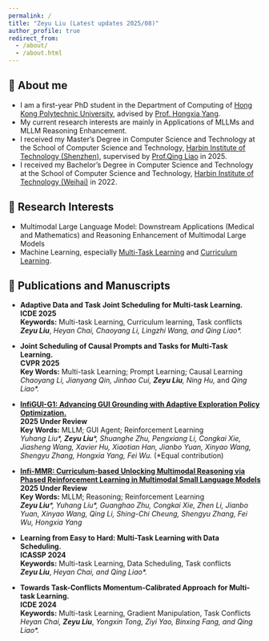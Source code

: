 ```yaml
---
permalink: /
title: "Zeyu Liu (Latest updates 2025/08)"
author_profile: true
redirect_from: 
  - /about/
  - /about.html
---
```


## 🤗 About me
- I am a first-year PhD student in the Department of Computing of [Hong Kong Polytechnic University](https://www.polyu.edu.hk/), advised by [Prof. Hongxia Yang](https://www4.comp.polyu.edu.hk/~hongxyang/).
- My current research interests are mainly in Applications of MLLMs and MLLM Reasoning Enhancement.
- I received my Master’s Degree in Computer Science and Technology at the School of Computer Science and Technology, [Harbin Institute of Technology (Shenzhen)](https://www.hitsz.edu.cn/index.html), supervised by [Prof.Qing Liao](http://liaoqing.hitsz.edu.cn/) in 2025.
- I received my Bachelor’s Degree in Computer Science and Technology at the School of Computer Science and Technology, [Harbin Institute of Technology (Weihai)](https://www.hitsz.edu.cn/index.html) in 2022.

## 🤯 Research Interests
- Multimodal Large Language Model: Downstream Applications (Medical and Mathematics) and Reasoning Enhancement of Multimodal Large Models
- Machine Learning, especially [Multi-Task Learning](https://ieeexplore.ieee.org/document/9392366) and [Curriculum Learning](https://ieeexplore.ieee.org/document/9392296). 


## 📝 Publications and Manuscripts
- **Adaptive Data and Task Joint Scheduling for Multi-task Learning.** \
  **ICDE 2025** \
  **Keywords:** Multi-task Learning, Curriculum learning, Task conflicts \
  ***Zeyu Liu***, _Heyan Chai, Chaoyang Li, Lingzhi Wang, and Qing Liao*._ 

- **Joint Scheduling of Causal Prompts and Tasks for Multi-Task Learning.** \
  **CVPR 2025** \
  **Key Words:** Multi-task Learning; Prompt Learning; Causal Learning \
  _Chaoyang Li,_ _Jianyang Qin,_ _Jinhao Cui,_ _**Zeyu Liu**,_ _Ning Hu,_ and _Qing Liao*._ 

- **[InfiGUI-G1: Advancing GUI Grounding with Adaptive Exploration Policy Optimization.](https://arxiv.org/abs/2508.05731)** \
  **2025 Under Review** \
  **Key Words:** MLLM; GUI Agent; Reinforcement Learning \
  _Yuhang Liu*, **Zeyu Liu***, Shuanghe Zhu, Pengxiang Li, Congkai Xie, Jiasheng Wang, Xavier Hu, Xiaotian Han, Jianbo Yuan, Xinyao Wang, Shengyu Zhang, Hongxia Yang, Fei Wu._ (*Equal contribution)

- **[Infi-MMR: Curriculum-based Unlocking Multimodal Reasoning via Phased Reinforcement Learning in Multimodal Small Language Models](https://arxiv.org/abs/2505.23091)** \
  **2025 Under Review** \
  **Key Words:** MLLM; Reasoning; Reinforcement Learning \
  _**Zeyu Liu***, Yuhang Liu*, Guanghao Zhu, Congkai Xie, Zhen Li, Jianbo Yuan, Xinyao Wang, Qing Li, Shing-Chi Cheung, Shengyu Zhang, Fei Wu, Hongxia Yang_

- **Learning from Easy to Hard: Multi-Task Learning with Data Scheduling.** \
  **ICASSP 2024** \
   **Keywords:** Multi-task Learning, Data Scheduling, Task conflicts \
   ***Zeyu Liu***, _Heyan Chai, and Qing Liao*._ 
   
- **Towards Task-Conflicts Momentum-Calibrated Approach for Multi-task Learning.** \
  **ICDE 2024**\
   **Keywords:** Multi-task Learning, Gradient Manipulation, Task Conflicts \
   _Heyan Chai,_ ***Zeyu Liu***, _Yongxin Tong, Ziyi Yao, Binxing Fang, and Qing Liao*._ 
   

  
 


<!--
 Most recent publications on [Google Scholar](https://scholar.google.com/citations?user=wt2iQjYAAAAJ). \

This is the front page of a website that is powered by the [Academic Pages template](https://github.com/academicpages/academicpages.github.io) and hosted on GitHub pages. [GitHub pages](https://pages.github.com) is a free service in which websites are built and hosted from code and data stored in a GitHub repository, automatically updating when a new commit is made to the respository. This template was forked from the [Minimal Mistakes Jekyll Theme](https://mmistakes.github.io/minimal-mistakes/) created by Michael Rose, and then extended to support the kinds of content that academics have: publications, talks, teaching, a portfolio, blog posts, and a dynamically-generated CV. You can fork [this repository](https://github.com/academicpages/academicpages.github.io) right now, modify the configuration and markdown files, add your own PDFs and other content, and have your own site for free, with no ads! An older version of this template powers my own personal website at [stuartgeiger.com](http://stuartgeiger.com), which uses [this Github repository](https://github.com/staeiou/staeiou.github.io).

A data-driven personal website
======
Like many other Jekyll-based GitHub Pages templates, Academic Pages makes you separate the website's content from its form. The content & metadata of your website are in structured markdown files, while various other files constitute the theme, specifying how to transform that content & metadata into HTML pages. You keep these various markdown (.md), YAML (.yml), HTML, and CSS files in a public GitHub repository. Each time you commit and push an update to the repository, the [GitHub pages](https://pages.github.com/) service creates static HTML pages based on these files, which are hosted on GitHub's servers free of charge.

Many of the features of dynamic content management systems (like Wordpress) can be achieved in this fashion, using a fraction of the computational resources and with far less vulnerability to hacking and DDoSing. You can also modify the theme to your heart's content without touching the content of your site. If you get to a point where you've broken something in Jekyll/HTML/CSS beyond repair, your markdown files describing your talks, publications, etc. are safe. You can rollback the changes or even delete the repository and start over -- just be sure to save the markdown files! Finally, you can also write scripts that process the structured data on the site, such as [this one](https://github.com/academicpages/academicpages.github.io/blob/master/talkmap.ipynb) that analyzes metadata in pages about talks to display [a map of every location you've given a talk](https://academicpages.github.io/talkmap.html).

Getting started
======
1. Register a GitHub account if you don't have one and confirm your e-mail (required!)
1. Fork [this repository](https://github.com/academicpages/academicpages.github.io) by clicking the "fork" button in the top right. 
1. Go to the repository's settings (rightmost item in the tabs that start with "Code", should be below "Unwatch"). Rename the repository "[your GitHub username].github.io", which will also be your website's URL.
1. Set site-wide configuration and create content & metadata (see below -- also see [this set of diffs](http://archive.is/3TPas) showing what files were changed to set up [an example site](https://getorg-testacct.github.io) for a user with the username "getorg-testacct")
1. Upload any files (like PDFs, .zip files, etc.) to the files/ directory. They will appear at https://[your GitHub username].github.io/files/example.pdf.  
1. Check status by going to the repository settings, in the "GitHub pages" section

Site-wide configuration
------
The main configuration file for the site is in the base directory in [_config.yml](https://github.com/academicpages/academicpages.github.io/blob/master/_config.yml), which defines the content in the sidebars and other site-wide features. You will need to replace the default variables with ones about yourself and your site's github repository. The configuration file for the top menu is in [_data/navigation.yml](https://github.com/academicpages/academicpages.github.io/blob/master/_data/navigation.yml). For example, if you don't have a portfolio or blog posts, you can remove those items from that navigation.yml file to remove them from the header. 

Create content & metadata
------
For site content, there is one markdown file for each type of content, which are stored in directories like _publications, _talks, _posts, _teaching, or _pages. For example, each talk is a markdown file in the [_talks directory](https://github.com/academicpages/academicpages.github.io/tree/master/_talks). At the top of each markdown file is structured data in YAML about the talk, which the theme will parse to do lots of cool stuff. The same structured data about a talk is used to generate the list of talks on the [Talks page](https://academicpages.github.io/talks), each [individual page](https://academicpages.github.io/talks/2012-03-01-talk-1) for specific talks, the talks section for the [CV page](https://academicpages.github.io/cv), and the [map of places you've given a talk](https://academicpages.github.io/talkmap.html) (if you run this [python file](https://github.com/academicpages/academicpages.github.io/blob/master/talkmap.py) or [Jupyter notebook](https://github.com/academicpages/academicpages.github.io/blob/master/talkmap.ipynb), which creates the HTML for the map based on the contents of the _talks directory).

**Markdown generator**

I have also created [a set of Jupyter notebooks](https://github.com/academicpages/academicpages.github.io/tree/master/markdown_generator
) that converts a CSV containing structured data about talks or presentations into individual markdown files that will be properly formatted for the Academic Pages template. The sample CSVs in that directory are the ones I used to create my own personal website at stuartgeiger.com. My usual workflow is that I keep a spreadsheet of my publications and talks, then run the code in these notebooks to generate the markdown files, then commit and push them to the GitHub repository.

How to edit your site's GitHub repository
------
Many people use a git client to create files on their local computer and then push them to GitHub's servers. If you are not familiar with git, you can directly edit these configuration and markdown files directly in the github.com interface. Navigate to a file (like [this one](https://github.com/academicpages/academicpages.github.io/blob/master/_talks/2012-03-01-talk-1.md) and click the pencil icon in the top right of the content preview (to the right of the "Raw | Blame | History" buttons). You can delete a file by clicking the trashcan icon to the right of the pencil icon. You can also create new files or upload files by navigating to a directory and clicking the "Create new file" or "Upload files" buttons. 

Example: editing a markdown file for a talk
![Editing a markdown file for a talk](/images/editing-talk.png)

For more info
------
More info about configuring Academic Pages can be found in [the guide](https://academicpages.github.io/markdown/). The [guides for the Minimal Mistakes theme](https://mmistakes.github.io/minimal-mistakes/docs/configuration/) (which this theme was forked from) might also be helpful.

-->
